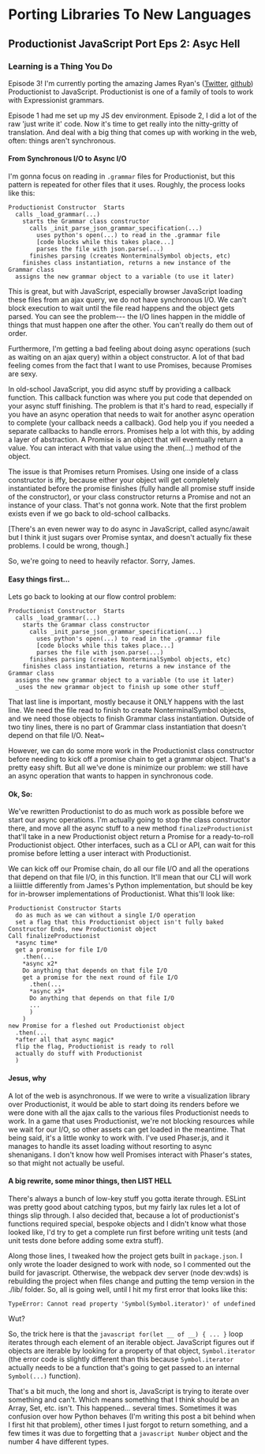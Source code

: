 # Porting Libraries To New Languages
## Productionist JavaScript Port Eps 2: Asyc Hell
### Learning is a Thing You Do

Episode 3!  I'm currently porting the amazing James Ryan's ([Twitter](https://twitter.com/xfoml), [github](http://github.com/james-owen-ryan)) Productionist to JavaScript.  Productionist is one of a family of tools to work with Expressionist grammars.

Episode 1 had me set up my JS dev environment.  Episode 2, I did a lot of the raw 'just write it' code.  Now it's time to get really into the nitty-gritty of translation.  And deal with a big thing that comes up with working in the web, often: things aren't synchronous.

#### From Synchronous I/O to Async I/O
I'm gonna focus on reading in ```.grammar``` files for Productionist, but this pattern is repeated for other files that it uses.  Roughly, the process looks like this:
```
Productionist Constructor  Starts
  calls _load_grammar(...)
    starts the Grammar class constructor
      calls _init_parse_json_grammar_specification(...)
        uses python's open(...) to read in the .grammar file
        [code blocks while this takes place...]
        parses the file with json.parse(...)
      finishes parsing (creates NonterminalSymbol objects, etc)
    finishes class instantiation, returns a new instance of the Grammar class
  assigns the new grammar object to a variable (to use it later)
```
This is great, but with JavaScript, especially browser JavaScript loading these files from an ajax query, we do not have synchronous I/O.  We can't block execution to wait until the file read happens and the object gets parsed.  You can see the problem--- the I/O lines happen in the middle of things that must happen one after the other.  You can't really do them out of order.

Furthermore, I'm getting a bad feeling about doing async operations (such as waiting on an ajax query) within a object constructor.  A lot of that bad feeling comes from the fact that I want to use Promises, because Promises are sexy.

In old-school JavaScript, you did async stuff by providing a callback function.  This callback function was where you put code that depended on your async stuff finishing.  The problem is that it's hard to read, especially if you have an async operation that needs to wait for another async operation to complete (your callback needs a callback).  God help you if you needed a separate callbacks to handle errors.  Promises help a lot with this, by adding a layer of abstraction.  A Promise is an object that will eventually return a value.  You can interact with that value using the .then(...) method of the object.

The issue is that Promises return Promises.  Using one inside of a class constructor is iffy, because either your object will get completely instantiated before the promise finishes (fully handle all promise stuff inside of the constructor), or your class constructor returns a Promise and not an instance of your class.  That's not gonna work.  Note that the first problem exists even if we go back to old-school callbacks.

[There's an even newer way to do async in JavaScript, called async/await but I think it just sugars over Promise syntax, and doesn't actually fix these problems.  I could be wrong, though.]

So, we're going to need to heavily refactor.  Sorry, James.

#### Easy things first...
Lets go back to looking at our flow control problem:
```
Productionist Constructor  Starts
  calls _load_grammar(...)
    starts the Grammar class constructor
      calls _init_parse_json_grammar_specification(...)
        uses python's open(...) to read in the .grammar file
        [code blocks while this takes place...]
        parses the file with json.parse(...)
      finishes parsing (creates NonterminalSymbol objects, etc)
    finishes class instantiation, returns a new instance of the Grammar class
  assigns the new grammar object to a variable (to use it later)
  _uses the new grammar object to finish up some other stuff_
```
That last line is important, mostly because it ONLY happens with the last line.  We need the file read to finish to create NonterminalSymbol objects, and we need those objects to finish Grammar class instantiation.  Outside of two tiny lines, there is no part of Grammar class instantiation that doesn't depend on that file I/O.  Neat~

However, we can do some more work in the Productionist class constructor before needing to kick off a promise chain to get a grammar object.  That's a pretty easy shift.  But all we've done is minimize our problem: we still have an async operation that wants to happen in synchronous code.


#### Ok, So:
We've rewritten Productionist to do as much work as possible before we start our async operations.  I'm actually going to stop the class constructor there, and move all the async stuff to a new method ```finalizeProductionist``` that'll take in a new Productionist object return a Promise for a ready-to-roll Productionist object.  Other interfaces, such as a CLI or API, can wait for this promise before letting a user interact with Productionist.

We can kick off our Promise chain, do all our file I/O and all the operations that depend on that file I/O, in this function.  It'll mean that our CLI will work a liiiittle differently from James's Python implementation, but should be key for in-browser implementations of Productionist.  What this'll look like:
```
Productionist Constructor Starts
  do as much as we can without a single I/O operation
  set a flag that this Productionist object isn't fully baked
Constructor Ends, new Productionist object
Call finalizeProductionist
  *async time*
  get a promise for file I/O
    .then(...
    *async x2*
    Do anything that depends on that file I/O
    get a promise for the next round of file I/O
      .then(...
      *async x3*
      Do anything that depends on that file I/O
      ...
      )
    )
new Promise for a fleshed out Productionist object
  .then(...
  *after all that async magic*
  flip the flag, Productionist is ready to roll
  actually do stuff with Productionist
  )
```

#### Jesus, why
A lot of the web is asynchronous.  If we were to write a visualization library over Productionist, it would be able to start doing its renders before we were done with all the ajax calls to the various files Productionist needs to work.  In a game that uses Productionist, we're not blocking resources while we wait for our I/O, so other assets can get loaded in the meantime.  That being said, it's a little wonky to work with.  I've used Phaser.js, and it manages to handle its asset loading without resorting to async shenanigans.  I don't know how well Promises interact with Phaser's states, so that might not actually be useful.

#### A big rewrite, some minor things, then LIST HELL
There's always a bunch of low-key stuff you gotta iterate through.  ESLint was pretty good about catching typos, but my fairly lax rules let a lot of things slip through.  I also decided that, because a lot of productionist's functions required special, bespoke objects and I didn't know what those looked like, I'd try to get a complete run first before writing unit tests (and unit tests done before adding some extra stuff).

Along those lines, I tweaked how the project gets built in ```package.json```.  I only wrote the loader designed to work with node, so I commented out the build for javascript.  Otherwise, the webpack dev server (node dev:wds) is rebuilding the project when files change and putting the temp version in the ./lib/ folder.  So, all is going well, until I hit my first error that looks like this:
```
TypeError: Cannot read property 'Symbol(Symbol.iterator)' of undefined
```
Wut?

So, the trick here is that the ```javascript for(let __ of __) { ... }``` loop iterates through each element of an iterable object.  JavaScript figures out if objects are iterable by looking for a property of that object, ```Symbol.iterator``` (the error code is slightly different than this because ```Symbol.iterator``` actually needs to be a function that's going to get passed to an internal ```Symbol(...)``` function).

That's a bit much, the long and short is, JavaScript is trying to iterate over something and can't.  Which means something that I think should be an Array, Set, etc. isn't.  This happened... several times.  Sometimes it was confusion over how Python behaves (I'm writing this post a bit behind when I first hit that problem), other times I just forgot to return something, and a few times it was due to forgetting that a ```javascript Number``` object and the number 4 have different types.
